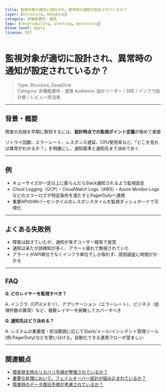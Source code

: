 ```yaml
---
title: 監視対象が適切に設計され、異常時の通知が設定されているか？
layer: [Structure, DeepDive]
category: 非機能要件・運用
tags: [observability, alerting, monitoring]
bloom_level: Apply
license: MIT
---
```


# 監視対象が適切に設計され、異常時の通知が設定されているか？

> Type: Structure, DeepDive  
> Category: 非機能要件・運用
> Audience: 設計リーダー / SRE / インフラ設計者 / レビュー担当者

---

## 背景・概要

障害の兆候を早期に察知するには、**設計時点での監視ポイント定義**が極めて重要

リトライ回数、エラーレート、レスポンス遅延、CPU使用率など、「どこを見れば異常がわかるか？」を明確にし、通知基準と通知先まで決めておく

---

## 例

- キューサイズが一定以上に膨らんだらSlack通知されるよう監視設定
- Cloud Logging（GCP）・CloudWatch Logs（AWS）・Azure Monitor Logsなどのエラーログが特定条件を満たすとPagerDutyへ連携
- 重要APIの99パーセンタイルのレスポンスタイムを監視ダッシュボードで可視化

---

## よくある失敗例

- 障害は起きていたが、通知が来ずユーザー報告で発覚
- 通知は来たが誤検知が多く、アラート疲れで無視されていた
- アラートがAPI単位でなくインフラ単位でしか取れず、原因調査に時間がかかる

---

## FAQ

**Q. どのレイヤーを監視すべき？**

A. インフラ（CPU/メモリ）、アプリケーション（エラーレート）、ビジネス（処理件数の異常）など、複数レイヤーを俯瞰してカバーすべき

**Q. 通知先はどう決める？**

A. システムの重要度・担当範囲に応じてSlack/メール/インシデント管理ツール(例:PagerDuty)などを使い分ける。自動化できる運用フローが望ましい

---

## 関連観点

- [障害発生時のリカバリ手順が整理されているか？](https://zenn.dev/kanaria007/articles/877af2e2d38b24)
- [重要な処理において、フェイルオーバー設計が組み込まれているか？](https://zenn.dev/kanaria007/articles/ad9366091c2b4d)
- [障害時のデータ復旧手順が考慮されているか？](https://zenn.dev/kanaria007/articles/2afe288e82b98f)
